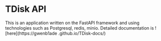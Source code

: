 # TDisk API 
This is an application written on the FastAPI framework and using technologies such as Postgresql, redis, minio. Detailed documentation is ![here](https://gwenb1ade .github.io/TDisk-docs/) 
